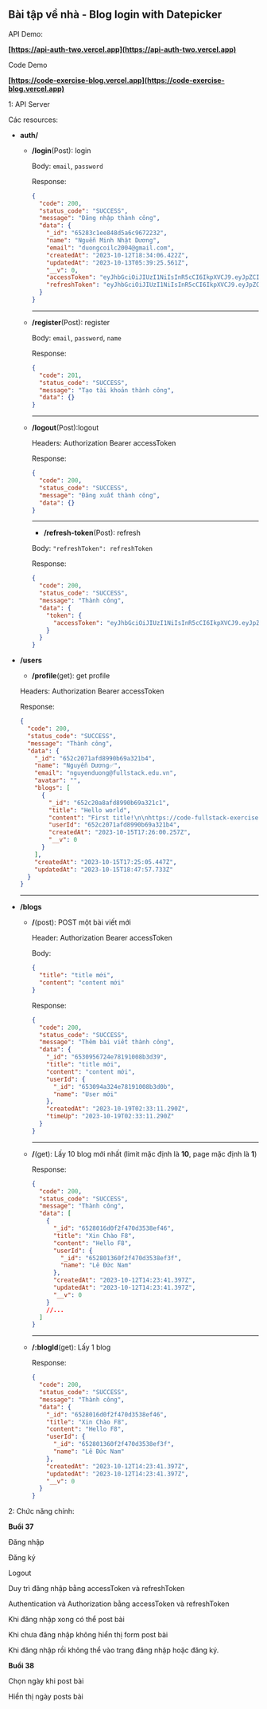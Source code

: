 ## Bài tập về nhà - Blog login with Datepicker

API Demo:

**[https://api-auth-two.vercel.app](https://api-auth-two.vercel.app)**

Code Demo

**[https://code-exercise-blog.vercel.app](https://code-exercise-blog.vercel.app)**

1: API Server

Các resources:

- **auth/**

  - **/login**(Post): login

    Body: `email`, `password`

    Response:

    ```json
    {
      "code": 200,
      "status_code": "SUCCESS",
      "message": "Đăng nhập thành công",
      "data": {
        "_id": "65283c1ee848d5a6c9672232",
        "name": "Nguễn Minh Nhật Dương",
        "email": "duongcoilc2004@gmail.com",
        "createdAt": "2023-10-12T18:34:06.422Z",
        "updatedAt": "2023-10-13T05:39:25.561Z",
        "__v": 0,
        "accessToken": "eyJhbGciOiJIUzI1NiIsInR5cCI6IkpXVCJ9.eyJpZCI6IjY1MjgzYzFlZTg0OGQ1YTZjOTY3MjIzMiIsImlhdCI6MTY5NzE3NjUxNCwiZXhwIjoxNjk3MTgwMTE0fQ.FmUqGebAYDpsAp2UQ_hVPZlld3qVgltL8Tog17yZTMI",
        "refreshToken": "eyJhbGciOiJIUzI1NiIsInR5cCI6IkpXVCJ9.eyJpZCI6IjY1MjgzYzFlZTg0OGQ1YTZjOTY3MjIzMiIsImlhdCI6MTY5NzE3NjUxNCwiZXhwIjoxNjk3MjYyOTE0fQ.VW3v8O7u1yN2zZ0OqM8E00INHXuG47z9mjzbBbprayg"
      }
    }
    ```

    ***

  - **/register**(Post): register

    Body: `email`, `password`, `name`

    Response:

    ```json
    {
      "code": 201,
      "status_code": "SUCCESS",
      "message": "Tạo tài khoản thành công",
      "data": {}
    }
    ```

    ***

  - **/logout**(Post):logout

    Headers: Authorization Bearer accessToken

    Response:

    ```json
    {
      "code": 200,
      "status_code": "SUCCESS",
      "message": "Đăng xuất thành công",
      "data": {}
    }
    ```

    ***

    - **/refresh-token**(Post): refresh

    Body: `"refreshToken": refreshToken`

    Response:

    ```json
    {
      "code": 200,
      "status_code": "SUCCESS",
      "message": "Thành công",
      "data": {
        "token": {
          "accessToken": "eyJhbGciOiJIUzI1NiIsInR5cCI6IkpXVCJ9.eyJpZCI6IjY1MjgzYzFlZTg0OGQ1YTZjOTY3MjIzMiIsImlhdCI6MTY5NzE3Njg3MCwiZXhwIjoxNjk3MTgwNDcwfQ.mRKnrXwSKk9GJmCbx88h4ruknoo4o_w_o02BXkp-Qfk"
        }
      }
    }
    ```

- **/users**

  - **/profile**(get): get profile

  Headers: Authorization Bearer accessToken

  Response:

  ```json
  {
    "code": 200,
    "status_code": "SUCCESS",
    "message": "Thành công",
    "data": {
      "_id": "652c2071afd8990b69a321b4",
      "name": "Nguyễn Dương✅",
      "email": "nguyenduong@fullstack.edu.vn",
      "avatar": "",
      "blogs": [
        {
          "_id": "652c20a8afd8990b69a321c1",
          "title": "Hello world",
          "content": "First title!\n\nhttps://code-fullstack-exercise37.vercel.app\n\ndocument.write('1')",
          "userId": "652c2071afd8990b69a321b4",
          "createdAt": "2023-10-15T17:26:00.257Z",
          "__v": 0
        }
      ],
      "createdAt": "2023-10-15T17:25:05.447Z",
      "updatedAt": "2023-10-15T18:47:57.733Z"
    }
  }
  ```

  ***

- **/blogs**

  - **/**(post): POST một bài viết mới

    Header: Authorization Bearer accessToken

    Body:

    ```json
    {
      "title": "title mới",
      "content": "content mới"
    }
    ```

    Response:

    ```json
    {
      "code": 200,
      "status_code": "SUCCESS",
      "message": "Thêm bài viết thành công",
      "data": {
        "_id": "6530956724e78191008b3d39",
        "title": "title mới",
        "content": "content mới",
        "userId": {
          "_id": "653094a324e78191008b3d0b",
          "name": "User mới"
        },
        "createdAt": "2023-10-19T02:33:11.290Z",
        "timeUp": "2023-10-19T02:33:11.290Z"
      }
    }
    ```

    ***

  - **/**(get): Lấy 10 blog mới nhất (limit mặc định là **10**, page mặc định là **1**)

    Response:

    ```json
    {
      "code": 200,
      "status_code": "SUCCESS",
      "message": "Thành công",
      "data": [
        {
          "_id": "6528016d0f2f470d3538ef46",
          "title": "Xin Chào F8",
          "content": "Hello F8",
          "userId": {
            "_id": "652801360f2f470d3538ef3f",
            "name": "Lê Đức Nam"
          },
          "createdAt": "2023-10-12T14:23:41.397Z",
          "updatedAt": "2023-10-12T14:23:41.397Z",
          "__v": 0
        }
        //...
      ]
    }
    ```

    ***

  - **/:blogId**(get): Lấy 1 blog

    Response:

    ```json
    {
      "code": 200,
      "status_code": "SUCCESS",
      "message": "Thành công",
      "data": {
        "_id": "6528016d0f2f470d3538ef46",
        "title": "Xin Chào F8",
        "content": "Hello F8",
        "userId": {
          "_id": "652801360f2f470d3538ef3f",
          "name": "Lê Đức Nam"
        },
        "createdAt": "2023-10-12T14:23:41.397Z",
        "updatedAt": "2023-10-12T14:23:41.397Z",
        "__v": 0
      }
    }
    ```

2: Chức năng chính:

**Buổi 37**

Đăng nhập

Đăng ký

Logout

Duy trì đăng nhập bằng accessToken và refreshToken

Authentication và Authorization bằng accessToken và refreshToken

Khi đăng nhập xong có thể post bài

Khi chưa đăng nhập không hiển thị form post bài

Khi đăng nhập rồi không thể vào trang đăng nhập hoặc đăng ký.

**Buổi 38**

Chọn ngày khi post bài

Hiển thị ngày posts bài
